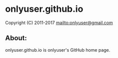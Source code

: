 onlyuser.github.io
==================

Copyright (C) 2011-2017 <mailto:onlyuser@gmail.com>

About:
------

onlyuser.github.io is onlyuser's GitHub home page.
